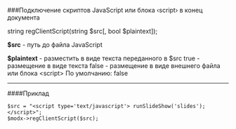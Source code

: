 ###Подключение скриптов JavaScript или блока ‹script› в конец документа

string regClientScript(string $src[, bool $plaintext]);

**$src** - путь до файла JavaScript

**$plaintext** - разместить в виде текста переданного в $src
true - размещение в виде текста
false - размещение в виде внешнего файла или блока \<script\>
По умолчанию: false

***

####Приклад

	$src = "<script type='text/javascript'> runSlideShow('slides'); </script>"; 
	$modx->regClientScript($src);